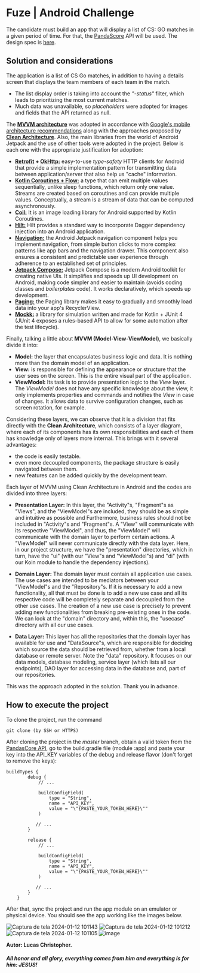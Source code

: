 # Fuze | Android Challenge 

The candidate must build an app that will display a list of CS: GO matches in a given period of time. For that, the [PandaScore](https://pandascore.co/) API will be used. The design spec is [here](https://www.figma.com/file/OeNVxV2YkHXMgzky8YNQQO/Desafio-CSTV?node-id=0%3A1).

## Solution and considerations 

The application is a list of CS Go matches, in addition to having a details screen that displays the team members of each team in the match.
- The list display order is taking into account the *"-status"* filter, which leads to prioritizing the most current matches.
- Much data was unavailable, so *placeholders* were adopted for images and fields that the API returned as null.

The **[MVVM architecture](https://en.wikipedia.org/wiki/Model%E2%80%93view%E2%80%93viewmodel)** was adopted in accordance with [Google's mobile architecture recommendations](https://developer.android.com/jetpack/guide) along with the approaches proposed by **[Clean Architecture](https://blog.cleancoder.com/uncle-bob/2012/08/13/the-clean-architecture.html)**. Also, the main libraries from the world of Android Jetpack and the use of other tools were adopted in the project. Below is each one with the appropriate justification for adoption:

- **[Retrofit](https://square.github.io/retrofit/) + [OkHttp:](https://square.github.io/okhttp/)** easy-to-use *type-safety* HTTP clients for Android that provide a simple implementation pattern for transmitting data between application/server that also help us "cache" information.
- **[Kotlin Coroutines + Flow:](https://developer.android.com/kotlin/flow)** a type that can emit multiple values sequentially, unlike sleep functions, which return only one value. Streams are created based on coroutines and can provide multiple values. Conceptually, a stream is a stream of data that can be computed asynchronously.
- **[Coil:](https://coil-kt.github.io/coil/)** It is an image loading library for Android supported by Kotlin Coroutines.
- **[Hilt:](https://dagger.dev/hilt/)** Hilt provides a standard way to incorporate Dagger dependency injection into an Android application.
- **[Navigation:](https://developer.android.com/guide/navigation)** the Android Jetpack navigation component helps you implement navigation, from simple button clicks to more complex patterns like app bars and the navigation drawer. This component also ensures a consistent and predictable user experience through adherence to an established set of principles.
- **[Jetpack Compose:](https://developer.android.com/jetpack/compose)** Jetpack Compose is a modern Android toolkit for creating native UIs. It simplifies and speeds up UI development on Android, making code simpler and easier to maintain (avoids coding classes and *boilerplates* code). It works declaratively, which speeds up development.
- **[Paging:](https://developer.android.com/jetpack/compose)** the Paging library makes it easy to gradually and smoothly load data into your app's RecyclerView.
- **[Mockk:](https://mockk.io/)** a library for simulation written and made for Kotlin + JUnit 4 (JUnit 4 exposes a rules-based API to allow for some automation after the test lifecycle).

Finally, talking a little about **MVVM (Model-View-ViewModel)**, we basically divide it into:

- **Model:** the layer that encapsulates business logic and data. It is nothing more than the domain model of an application.
- **View:** is responsible for defining the appearance or structure that the user sees on the screen. This is the entire visual part of the application.
- **ViewModel:** Its task is to provide presentation logic to the *View* layer. The *ViewModel* does not have any specific knowledge about the view, it only implements properties and commands and notifies the *View* in case of changes. It allows data to survive configuration changes, such as screen rotation, for example.

Considering these layers, we can observe that it is a division that fits directly with the **Clean Architecture**, which consists of a layer diagram, where each of its components has its own responsibilities and each of them has knowledge only of layers more internal. This brings with it several advantages:

- the code is easily testable.
- even more decoupled components, the package structure is easily navigated between them.
- new features can be added quickly by the development team.

Each layer of MVVM using Clean Architecture in Android and the codes are divided into three layers:

- **Presentation Layer:** In this layer, the "Activity"s, "Fragment"s as "Views", and the "ViewModel"s are included, they should be as simple and intuitive as possible and Furthermore, business rules should not be included in "Activity"s and "Fragment"s. A "View" will communicate with its respective "ViewModel", and thus, the "ViewModel" will communicate with the domain layer to perform certain actions. A "ViewModel" will never communicate directly with the data layer. Here, in our project structure, we have the "presentation" directories, which in turn, have the "ui" (with our "View"s and "ViewModel"s) and "di" (with our Koin module to handle the dependency injections).

- **Domain Layer:** The domain layer must contain all application use cases. The use cases are intended to be mediators between your "ViewModel"s and the "Repository"s. If it is necessary to add a new functionality, all that must be done is to add a new use case and all its respective code will be completely separate and decoupled from the other use cases. The creation of a new use case is precisely to prevent adding new functionalities from breaking pre-existing ones in the code. We can look at the "domain" directory and, within this, the "usecase" directory with all our use cases.

- **Data Layer:** This layer has all the repositories that the domain layer has available for use and "DataSource"s, which are responsible for deciding which source the data should be retrieved from, whether from a local database or remote server. Note the "data" repository. It focuses on our data models, database modeling, service layer (which lists all our endpoints), DAO layer for accessing data in the database and, part of our repositories.

This was the approach adopted in the solution. Thank you in advance.

## How to execute the project 

To clone the project, run the command

```
git clone (by SSH or HTTPS)
```
After cloning the project in the *master* branch, obtain a valid token from the [PandasCore API](https://developers.pandascore.co/reference), go to the build.gradle file (module :app) and paste your key into the API_KEY variables of the debug and release flavor (don't forget to remove the keys):
```
buildTypes {
        debug {
            // ...

            buildConfigField(
                type = "String",
                name = "API_KEY",
                value = "\"{PASTE_YOUR_TOKEN_HERE}\""
            )

           // ...
        }

        release {
            // ...

            buildConfigField(
                type = "String",
                name = "API_KEY",
                value = "\"{PASTE_YOUR_TOKEN_HERE}\""
            )

           // ...
        }
    }
```

After that, sync the project and run the app module on an emulator or physical device. You should see the app working like the images below.

![Captura de tela 2024-01-12 101143](https://github.com/lucaschristopher/fuze-challenge/assets/20783887/e3670c66-666f-4b80-b4fd-0d93928e626d)
![Captura de tela 2024-01-12 101212](https://github.com/lucaschristopher/fuze-challenge/assets/20783887/d2322a86-428c-4a64-8f74-293b406ed368)
![Captura de tela 2024-01-12 101105](https://github.com/lucaschristopher/fuze-challenge/assets/20783887/ea6e27f5-44ba-433c-9aaa-e165542f4128)
![image](https://github.com/lucaschristopher/fuze-challenge/assets/20783887/07e7b142-d754-4f69-895f-da152c6d4242)





**Autor: Lucas Christopher.**

##### _All honor and all glory, everything comes from him and everything is for him: JESUS!_
